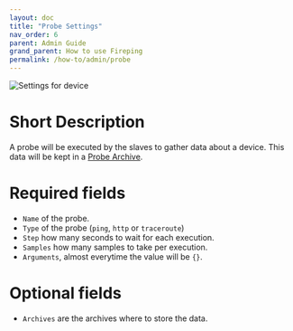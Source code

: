 ```yaml
---
layout: doc
title: "Probe Settings"
nav_order: 6
parent: Admin Guide
grand_parent: How to use Fireping
permalink: /how-to/admin/probe
---
```


![Settings for device](/assets/img/probe_settings.png)

# Short Description
A probe will be executed by the slaves to gather data about a device. This data will be kept in a [Probe Archive](/how-to/admin/probe-archive).

# Required fields
- `Name` of the probe.
- `Type` of the probe (`ping`, `http` or `traceroute`)
- `Step` how many seconds to wait for each execution.
- `Samples` how many samples to take per execution.
- `Arguments`, almost everytime the value will be `{}`.

# Optional fields
- `Archives` are the archives where to store the data.
